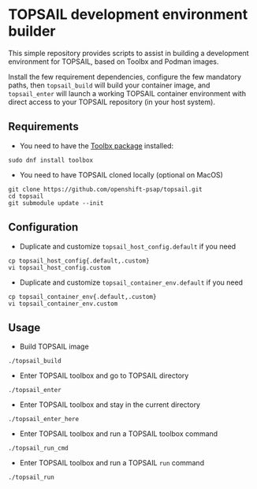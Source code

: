 TOPSAIL development environment builder
=======

This simple repository provides scripts to assist in building a
development environment for TOPSAIL, based on Toolbx and Podman
images.

Install the few requirement dependencies, configure the few mandatory
paths, then `topsail_build` will build your container image, and
`topsail_enter` will launch a working TOPSAIL container environment
with direct access to your TOPSAIL repository (in your host system).

Requirements
------------

* You need to have the [Toolbx package](https://docs.fedoraproject.org/en-US/fedora-silverblue/toolbox/) installed:
```
sudo dnf install toolbox
```

* You need to have TOPSAIL cloned locally (optional on MacOS)
```
git clone https://github.com/openshift-psap/topsail.git
cd topsail
git submodule update --init
```

Configuration
-------------

* Duplicate and customize `topsail_host_config.default` if you need
```
cp topsail_host_config{.default,.custom}
vi topsail_host_config.custom
```

* Duplicate and customize `topsail_container_env.default` if you need
```
cp topsail_container_env{.default,.custom}
vi topsail_container_env.custom
```

Usage
-----

* Build TOPSAIL image
```
./topsail_build
```

* Enter TOPSAIL toolbox and go to TOPSAIL directory
```
./topsail_enter
```

* Enter TOPSAIL toolbox and stay in the current directory
```
./topsail_enter_here
```

* Enter TOPSAIL toolbox and run a TOPSAIL toolbox command
```
./topsail_run_cmd
```

* Enter TOPSAIL toolbox and run a TOPSAIL `run` command
```
./topsail_run
```
